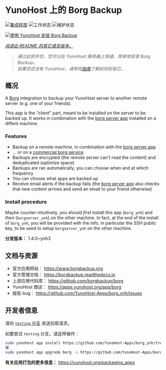 <!--
注意：此 README 由 <https://github.com/YunoHost/apps/tree/master/tools/readme_generator> 自动生成
请勿手动编辑。
-->

# YunoHost 上的 Borg Backup

[![集成程度](https://apps.yunohost.org/badge/integration/borg)](https://ci-apps.yunohost.org/ci/apps/borg/)
![工作状态](https://apps.yunohost.org/badge/state/borg)
![维护状态](https://apps.yunohost.org/badge/maintained/borg)

[![使用 YunoHost 安装 Borg Backup](https://install-app.yunohost.org/install-with-yunohost.svg)](https://install-app.yunohost.org/?app=borg)

*[阅读此 README 的其它语言版本。](./ALL_README.md)*

> *通过此软件包，您可以在 YunoHost 服务器上快速、简单地安装 Borg Backup。*  
> *如果您还没有 YunoHost，请参阅[指南](https://yunohost.org/install)了解如何安装它。*

## 概况

A [Borg](https://borgbackup.readthedocs.io/en/stable/index.html#what-is-borgbackup) integration to backup your YunoHost server to another remote server (e.g. one of your friends).

This app is the "client" part, meant to be installed on the server to be backed up. It works in combination with the [borg server app](https://apps.yunohost.org/app/borgserver) installed on a diffent machine.

### Features

- Backup on a remote machine, in combination with the [borg server app](https://apps.yunohost.org/app/borgserver)
- ... or on a [commercial borg service](https://www.borgbackup.org/support/commercial.html)
- Backups are encrypted (the remote server can't read the content) and deduplicated (optimize space)
- Backups are ran automatically, you can choose when and at which frequency
- You can choose what apps are backed up
- Receive email alerts if the backup fails (the [borg server app](https://apps.yunohost.org/app/borgserver) also checks that new content arrives and send an email to your friend otherwise)

### Install procedure

Maybe counter-intuitively, you should *first* install this app (`borg_ynh`) and *then* (`borgserver_ynh`) on the other machine. In fact, at the end of the install of `borg_ynh`, you will be provided with the info, in particular the SSH public key, to be used to setup `borgserver_ynh` on the other machine.


**分发版本：** 1.4.0~ynh3
## 文档与资源

- 官方应用网站： <https://www.borgbackup.org>
- 官方管理文档： <https://borgbackup.readthedocs.io>
- 上游应用代码库： <https://github.com/borgbackup/borg>
- YunoHost 商店： <https://apps.yunohost.org/app/borg>
- 报告 bug： <https://github.com/YunoHost-Apps/borg_ynh/issues>

## 开发者信息

请向 [`testing` 分支](https://github.com/YunoHost-Apps/borg_ynh/tree/testing) 发送拉取请求。

如要尝试 `testing` 分支，请这样操作：

```bash
sudo yunohost app install https://github.com/YunoHost-Apps/borg_ynh/tree/testing --debug
或
sudo yunohost app upgrade borg -u https://github.com/YunoHost-Apps/borg_ynh/tree/testing --debug
```

**有关应用打包的更多信息：** <https://yunohost.org/packaging_apps>
